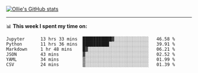 <!--
**icedpanda/icedpanda** is a ✨ _special_ ✨ repository because its `README.md` (this file) appears on your GitHub profile.

Here are some ideas to get you started:

- 🔭 I’m currently working on ...
- 🌱 I’m currently learning ...
- 👯 I’m looking to collaborate on ...
- 🤔 I’m looking for help with ...
- 💬 Ask me about ...
- 📫 How to reach me: ...
- 😄 Pronouns: ...
- ⚡ Fun fact: ...
-->
[![Ollie's GitHub stats](https://github-readme-stats-icedpanda.vercel.app/api?username=icedpanda&count_private=true&show_icons=true)](https://github.com/icedpanda)

---
📊 **This week I spent my time on:**
<!--START_SECTION:waka-->

```text
Jupyter      13 hrs 33 mins  ███████████▓░░░░░░░░░░░░░   46.58 %
Python       11 hrs 36 mins  ██████████░░░░░░░░░░░░░░░   39.91 %
Markdown     1 hr 48 mins    █▓░░░░░░░░░░░░░░░░░░░░░░░   06.21 %
JSON         43 mins         ▓░░░░░░░░░░░░░░░░░░░░░░░░   02.52 %
YAML         34 mins         ▒░░░░░░░░░░░░░░░░░░░░░░░░   01.99 %
CSV          24 mins         ▒░░░░░░░░░░░░░░░░░░░░░░░░   01.39 %
```

<!--END_SECTION:waka-->
